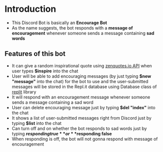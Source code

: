 # Introduction

* This Discord Bot is basically an **Encourage Bot**
* As the name suggests, the bot responds with a **message of encouragement** whenever someone sends a message containing **sad words**

## Features of this bot

* It can give a random inspirational quote using [zenquotes.io API](https://zenquotes.io/api) when user types **$inspire** into the chat
* User will be able to add encouraging messages (by just typing **$new "message"** into the chat) for the bot to use and the user-submitted messages will be stored in the Repl.it database using Database class of [replit](https://pypi.org/project/replit/) library
* It will respond with an encouragement message whenever someone sends a message containing a sad word
* User can delete encouraging message just by typing **$del "index"** into the chat
* It shows a list of user-submitted messages right from Discord just by typing **$list** into the chat
* Can turn off and on whether the bot responds to sad words just by typing **$responding true** or **$responding false**
* When responding is off, the bot will not gonna respond with message of encouragement